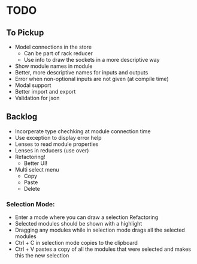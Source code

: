 # TODO

## To Pickup

- Model connections in the store
  - Can be part of rack reducer
  - Use info to draw the sockets in a more descriptive way
- Show module names in module
- Better, more descriptive names for inputs and outputs
- Error when non-optional inputs are not given (at compile time)
- Modal support
- Better import and export
- Validation for json


## Backlog

- Incorperate type chechking at module connection time
- Use exception to display error help
- Lenses to read module properties
- Lenses in reducers (use over)
- Refactoring!
  - Better UI!
- Multi select menu
  - Copy
  - Paste
  - Delete

### Selection Mode:
  - Enter a mode where you can draw a selection Refactoring
  - Selected modules should be shown with a highlight
  - Dragging any modules while in selection mode drags all the selected modules
  - Ctrl + C in selection mode copies to the clipboard
  - Ctrl + V pastes a copy of all the modules that were selected and makes this the new selection